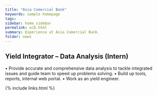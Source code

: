 ```yaml
---
title: "Asia Comercial Bank"
keywords: sample homepage
tags: 
sidebar: home_sidebar
permalink: acb.html
summary: Experience at Asia Comercial Bank.
folder: news
---
```


## Yield Integrator – Data Analysis (Intern)
• Provide accurate and comprehensive data analysis to tackle integrated issues and guide team to speed up
problems solving.
• Build up tools, reports, internal web portal.
• Work as an yield engineer.

{% include links.html %}